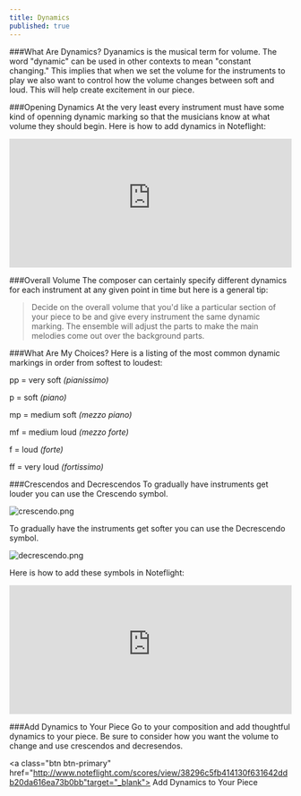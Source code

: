 ```yaml
---
title: Dynamics
published: true
---
```



###What Are Dynamics?
Dyanamics is the musical term for volume. The word "dynamic" can be used in other contexts to mean "constant changing."  This implies that when we set the volume for the instruments to play we also want to control how the volume changes between soft and loud. This will help create excitement in our piece. 


###Opening Dynamics
At the very least every instrument must have some kind of openning dynamic marking so that the musicians know at what volume they should begin. Here is how to add dynamics in Noteflight:


<iframe width="100%" height="230" src="https://dl.dropboxusercontent.com/u/12899352/Gifs/dynamicsDemo2.gif" frameborder="0"></iframe>


###Overall Volume
The composer can certainly specify different dynamics for each instrument at any given point in time but here is a general tip:
>Decide on the overall volume that you'd like a particular section of your piece to be and give every instrument the same dynamic marking. The ensemble will adjust the parts to make the main melodies come out over the background parts. 


###What Are My Choices?
Here is a listing of the most common dynamic markings in order from softest to loudest:

pp = very soft *(pianissimo)*

p = soft *(piano)*

mp = medium soft *(mezzo piano)*

mf = medium loud *(mezzo forte)*

f = loud *(forte)*

ff = very loud *(fortissimo)*


###Crescendos and Decrescendos
To gradually have instruments get louder you can use the Crescendo symbol.

![crescendo.png]({{site.baseurl}}/img/crescendo.png)


To gradually have the instruments get softer you can use the Decrescendo symbol. 

![decrescendo.png]({{site.baseurl}}/img/decrescendo.png)

Here is how to add these symbols in Noteflight:

<iframe width="100%" height="230" src="https://dl.dropboxusercontent.com/u/12899352/Gifs/crescendoDemo.gif" frameborder="0"></iframe>


###Add Dynamics to Your Piece
Go to your composition and add thoughtful dynamics to your piece.  Be sure to consider how you want the volume to change and use crescendos and decresendos. 

<a class="btn btn-primary" href="http://www.noteflight.com/scores/view/38296c5fb414130f631642ddb20da616ea73b0bb"target="_blank"><i class="fa fa-music"></i> Add Dynamics to Your Piece</a>





